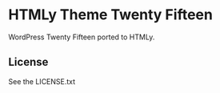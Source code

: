 # HTMLy Theme Twenty Fifteen
WordPress Twenty Fifteen ported to HTMLy.

## License

See the LICENSE.txt
